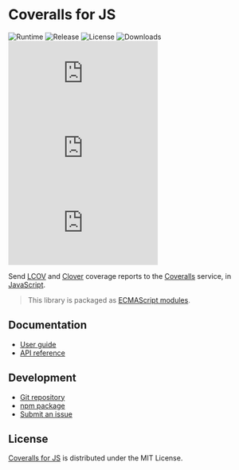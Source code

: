 # Coveralls for JS
![Runtime](https://badgen.net/npm/node/@cedx/coveralls) ![Release](https://badgen.net/npm/v/@cedx/coveralls) ![License](https://badgen.net/npm/license/@cedx/coveralls) ![Downloads](https://badgen.net/npm/dt/@cedx/coveralls) ![Dependencies](https://badgen.net/david/dep/cedx/coveralls.js) ![Coverage](https://badgen.net/coveralls/c/github/cedx/coveralls.js) ![Build](https://badgen.net/github/checks/cedx/coveralls.js)

Send [LCOV](http://ltp.sourceforge.net/coverage/lcov.php) and [Clover](https://www.atlassian.com/software/clover) coverage reports to the [Coveralls](https://coveralls.io) service,
in [JavaScript](https://developer.mozilla.org/en-US/docs/Web/JavaScript).

> This library is packaged as [ECMAScript modules](https://nodejs.org/api/esm.html).

## Documentation
- [User guide](https://docs.belin.io/coveralls.js)
- [API reference](https://api.belin.io/coveralls.js)

## Development
- [Git repository](https://git.belin.io/cedx/coveralls.js)
- [npm package](https://www.npmjs.com/package/@cedx/coveralls)
- [Submit an issue](https://git.belin.io/cedx/coveralls.js/issues)

## License
[Coveralls for JS](https://docs.belin.io/coveralls.js) is distributed under the MIT License.
